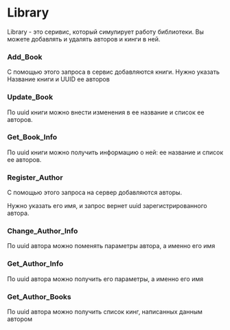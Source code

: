 # Library

Library - это серивис, который симулирует работу библиотеки. Вы можете добавлять и удалять авторов и кинги в ней.

### Add_Book

С помощью этого запроса в сервис добавляются книги. Нужно указать Название книги и UUID ее авторов

### Update_Book

По uuid книги можно внести изменения в ее название и список ее авторов.

### Get_Book_Info

По uuid книги можно получить информацию о ней: ее название и список ее авторов.

### Register_Author

С помощью этого запроса на сервер добавляются авторы.

Нужно указать его имя, и запрос вернет uuid зарегистрированного автора.

### Change_Author_Info

По uuid автора можно поменять параметры автора, а именно его имя

### Get_Author_Info

По uuid автора можно получить его параметры, а именно его имя

### Get_Author_Books

По uuid автора можно получить список кинг, написанных данным автором